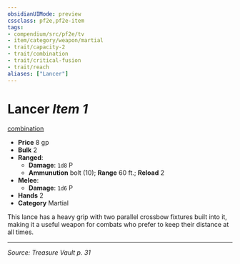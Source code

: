 ```yaml
---
obsidianUIMode: preview
cssclass: pf2e,pf2e-item
tags:
- compendium/src/pf2e/tv
- item/category/weapon/martial
- trait/capacity-2
- trait/combination
- trait/critical-fusion
- trait/reach
aliases: ["Lancer"]
---
```

# Lancer *Item 1*  
[combination](rules/traits/combination-g-g.md "Combination Weapon Trait")  

- **Price** 8 gp
- **Bulk** 2
- **Ranged**:  
  - **Damage**: `1d8` P
  - **Ammunution** bolt (10); **Range** 60 ft.; **Reload** 2
- **Melee**:  
  - **Damage**: `1d6` P
- **Hands** 2
- **Category** Martial

This lance has a heavy grip with two parallel crossbow fixtures built into it, making it a useful weapon for combats who prefer to keep their distance at all times.


---
*Source: Treasure Vault p. 31*